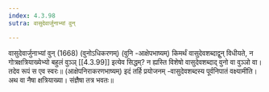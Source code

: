 ```yaml
---
index: 4.3.98
sutra: वासुदेवार्जुनाभ्यां वुन्

---
```

वासुदेवार्जुनाभ्यां वुन् (1668) (वुनोऽधिकरणम्) (वुनि -आक्षेपभाष्यम्) किमर्थं वासुदेवशब्दाद्वुन् विधीयते, न गोत्रक्षत्रियाख्येभ्यो बहुलं वुञ्ञ् [[4.3.99]] इत्येव सिद्धम्? न ह्यस्ति विशेषो वासुदेवशब्दाद् वुनो वा वुञ्ञो वा। तदेव रूपं स एव स्वरः॥ (आक्षेपनिराकरणभाष्यम्) इदं तर्हि प्रयोजनम् -वासुदेवशब्दस्य पूर्वनिपातं वक्ष्यामीति। अथ वा नैषा क्षत्रियाख्या। संज्ञैषा तत्र भवतः॥